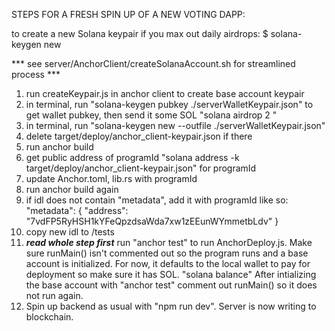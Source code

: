 STEPS FOR A FRESH SPIN UP OF A NEW VOTING DAPP:

to create a new Solana keypair if you max out daily airdrops:
$ solana-keygen new

*** see server/AnchorClient/createSolanaAccount.sh for streamlined process ***

1. run createKeypair.js in anchor client to create base account keypair
2. in terminal, run "solana-keygen pubkey ./serverWalletKeypair.json" to get wallet pubkey, then send it some SOL "solana airdrop 2 <pubkey>"
3. in terminal, run "solana-keygen new --outfile ./serverWalletKeypair.json"
4. delete target/deploy/anchor_client-keypair.json if there
5. run anchor build
6. get public address of programId "solana address -k target/deploy/anchor_client-keypair.json" for programId
7. update Anchor.toml, lib.rs with programId
8. run anchor build again
9. if idl does not contain "metadata", add it with programId like so:
"metadata": {
    "address": "7vdFP5RyHSH1kYFeQpzdsaWda7xw1zEEunWYmmetbLdv"
}
10. copy new idl to /tests
11. ***read whole step first*** run "anchor test" to run AnchorDeploy.js. Make sure runMain() isn't commented out so the program runs
    and a base account is initialized. For now, it defaults to the local wallet to pay for deployment so make sure it has SOL. "solana balance"
    After intializing the base account with "anchor test" comment out runMain() so it does not run again.
12. Spin up backend as usual with "npm run dev". Server is now writing to blockchain.